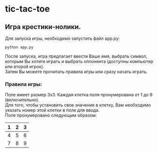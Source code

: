# tic-tac-toe

## Игра крестики-нолики.

Для запуска игры, необходимо запустить файл app.py:  

    python app.py

После запуска, игра предлагает ввести Ваше имя, выбрать символ, которым Вы хотите играть и выбрать оппонента (доступны 
компьютер или второй игрок).<br>
Затем Вы можете прочитать правила игры или сразу начать играть.
### Правила игры:                                  
Поле имеет размер 3х3. Каждая клетка поля пронумерована от 1 до 9 (включительно).<br>
Для того, чтобы установить свое значение в клетку, Вам необходимо указать номер этой клетки в поле для ввода.<br>
Поле пронумеровано следующим образом:  

| 1 | 2 | 3 |
|---|---|---|
| 4 | 5 | 6 |
| 7 | 8 | 9 |
